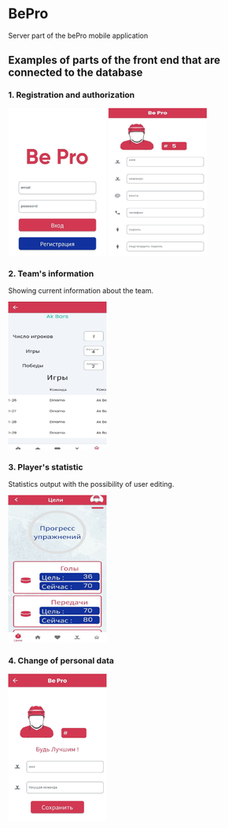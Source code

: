# BePro
Server part of the bePro mobile application

## Examples of parts of the front end that are connected to the database

### 1. Registration and authorization

<img src="img/autorization.jpg" alt="Image 1" width="200px" height="300px" style="display: inline-block;"> <img src="img/Registration.jpg" alt="Image 2" width="200px" height="300px" style="display: inline-block;">

### 2. Team's information 

Showing current information about the team.

<img src="img/teams_info.jpg" alt="Image 1" width="200px" height="300px">

### 3. Player's statistic

Statistics output with the possibility of user editing.

<img src="img/statictics.jpg" alt="Image 1" width="200px" height="300px">

### 4. Change of personal data

<img src="img/person_data.jpg" alt="Image 1" width="200px" height="300px">
